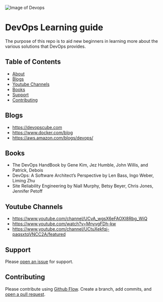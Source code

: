 ![Image of Devops](https://d33wubrfki0l68.cloudfront.net/7bb54c20a817c5ecadcab50823201daffa4f9164/8278c/what-is-devops/devops.svg)
# DevOps Learning guide

The purpose of this repo is to aid new beginners in learning more about the various solutions that DevOps provides.

## Table of Contents

- [About](#About)
- [Blogs](#Blogs)
- [Youtube Channels](#YoutubeChannels)
- [Books](#Books)
- [Support](#support)
- [Contributing](#contributing)

## Blogs

- https://devopscube.com
- https://www.docker.com/blog
- https://aws.amazon.com/blogs/devops/ 



## Books

- The DevOps HandBook
by Gene Kim, Jez Humble, John Willis, and Patrick, Debois 
- DevOps: A Software Architect’s Perspective
by Len Bass, Ingo Weber, Liming Zhu
- Site Reliability Engineering
by Niall Murphy, Betsy Beyer, Chris Jones, Jennifer Petoff 

## Youtube Channels

- https://www.youtube.com/channel/UCvA_wgsX6eFAOXI8Rbg_WiQ
- https://www.youtube.com/watch?v=MnyvgFDh-kw
- https://www.youtube.com/channel/UCtuXekfqj-paqsxtqVNCC2A/featured

## Support

Please [open an issue](https://github.com/fraction/readme-boilerplate/issues/new) for support.

## Contributing

Please contribute using [Github Flow](https://guides.github.com/introduction/flow/). Create a branch, add commits, and [open a pull request](https://github.com/fraction/readme-boilerplate/compare/).
